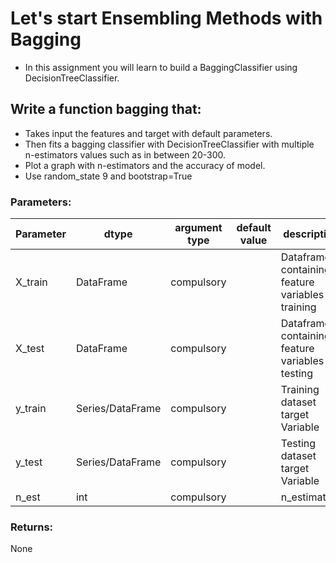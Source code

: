 # Let's start Ensembling Methods with Bagging

- In this assignment you will learn to build a BaggingClassifier using DecisionTreeClassifier.

## Write a function bagging that:

- Takes input the features and target with default parameters.
- Then fits a bagging classifier with DecisionTreeClassifier with multiple n-estimators values such as in between 20-300.
- Plot a graph with n-estimators and the accuracy of model.
- Use random_state 9 and bootstrap=True

### Parameters:

| Parameter | dtype | argument type | default value | description |
| --- | --- | --- | --- | --- |
| X_train | DataFrame | compulsory | | Dataframe containing feature variables for training|
| X_test | DataFrame | compulsory | | Dataframe containing feature variables for testing|
| y_train | Series/DataFrame | compulsory | | Training dataset target Variable |
| y_test | Series/DataFrame | compulsory | | Testing dataset target Variable |
| n_est | int | compulsory | | n_estimators |

### Returns:
None

